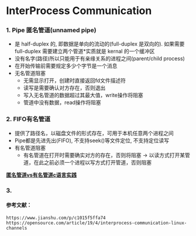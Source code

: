 # InterProcess Communication
### 1. Pipe 匿名管道(unnamed pipe)
   * 是 half-duplex 的, 即数据是单向的流动的(full-duplex 是双向的). 如果需要 full-duplex 需要建立两个管道*实质就是 kernal 的一个缓冲区
   * 没有名字(路径)所以只能用于有亲缘关系的进程之间(parent/child process)
   * 在开始传输前需要规定多少个字节是一个消息
   * 无名管道阻塞
     * 无需显示打开，创建时直接返回fd文件描述符
     * 读写是需要确认对方存在，否则退出
     * 写入无名管道的数据超过其最大值，write操作将阻塞
     * 管道中没有数据，read操作将阻塞


### 2. FIFO有名管道
   * 提供了路径名，以磁盘文件的形式存在，可用于本机任意两个进程之间
   * Pipe都是先进先出(FIFO), 不支持seek()等文件定位, 不支持定位读写
   * 有名管道阻塞
     * 有名管道在打开时需要确实对方的存在，否则将阻塞 -> 以读方式打开某管道，在此之前必须一个进程以写方式打开管道，否则阻塞

[**匿名管道vs有名管道c语言实践**](http://blog.chinaunix.net/uid-26833883-id-3227144.html)

### 3.







#### 参考文献：
    https://www.jianshu.com/p/c1015f5ffa74
    https://opensource.com/article/19/4/interprocess-communication-linux-channels


